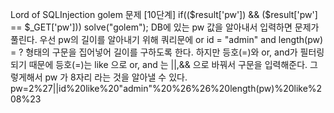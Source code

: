Lord of SQLInjection 
golem 문제 [10단계]
 if(($result['pw']) && ($result['pw'] == $_GET['pw'])) solve("golem"); 
DB에 있는 pw 값을 알아내서 입력하면 문제가 풀린다.
우선 pw의 길이를 알아내기 위해 쿼리문에 or id = "admin" and length(pw) = ? 형태의 구문을 집어넣어 길이를 구하도록 한다. 하지만 등호(=)와 or, and가 필터링 되기 때문에 등호(=)는 like 으로 or, and 는 ||,&& 으로 바꿔서 구문을 입력해준다. 그렇게해서 pw 가 8자리 라는 것을 알아낼 수 있다.
pw=2%27||id%20like%20"admin"%20%26%26%20length(pw)%20like%208%23
